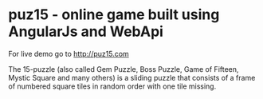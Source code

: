 puz15 - online game built using AngularJs and WebApi
=====

For live demo go to  http://puz15.com



The 15-puzzle (also called Gem Puzzle, Boss Puzzle, Game of Fifteen, Mystic Square and many others) is a sliding puzzle that consists of a frame of numbered square tiles in random order with one tile missing.


